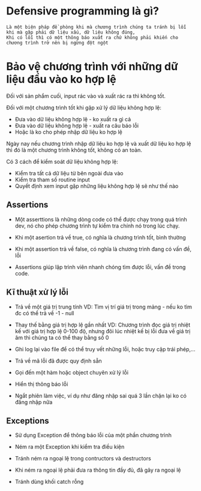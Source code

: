 # Defensive programming là gì?

    Là một biện pháp đề phòng khi mà chương trình chúng ta tránh bị lỗi khi mà gặp phải dữ liệu xấu, dữ liệu không đúng, 
    Khi có lỗi thì có một thông báo xuất ra chứ không phải khiến cho chương trình trở nên bị ngừng đột ngột

# Bảo vệ chương trình với những dữ liệu đầu vào ko hợp lệ
    
 Đối với sản phẩm cuối, input rác vào và xuất rác ra thì không tốt.

 Đối với một chương trình tốt khi gặp xử lý dữ liệu không hợp lệ:
  * Đưa vào dữ liệu không hợp lệ - ko xuất ra gì cả
  * Đưa vào dữ liệu không hợp lệ - xuất ra câu báo lỗi
  * Hoặc là ko cho phép nhập dữ liệu ko hợp lệ

 Ngày nay nếu chương trình nhập dữ liệu ko hợp lệ và xuất dữ liệu ko hợp lệ thì đó là một chương trình không tốt, không có an toàn.

 Có 3 cách để kiểm soát dữ liệu không hợp lệ:
  * Kiểm tra tất cả dữ liệu từ bên ngoài đưa vào
  * Kiểm tra tham số routine input
  * Quyết định xem input gặp những liệu không hợp lệ sẽ như thế nào

## Assertions
 * Một asserttions là những dòng code có thể được chạy trong quá trình dev, nó cho phép chương trình tự kiểm tra chính nó trong lúc chạy.

 * Khi một asertion trả về true, có nghĩa là chương trình tốt, bình thường

 * Khi một assertion trả về false, có nghĩa là chương trình đang có vấn đề, lỗi

 * Assertions giúp lập trình viên nhanh chóng tìm được lỗi, vấn đề trong code.

## Kĩ thuật xử lý lỗi
 * Trả về một giá trị trung tính VD: Tìm vị trí giá trị trong mảng - nếu ko tìm đc có thể trả về -1 - null

 * Thay thế bằng giá trị hợp lệ gần nhất VD: Chương trình đọc giá trị nhiệt kế với giá trị hợp lệ 0-100 độ, nhưng đôi lúc nhiệt kế bị lỗi đưa về giá trị âm thì chúng ta có thể thay bằng số 0

 * Ghi log lại vào file để có thể truy vết những lỗi, hoặc truy cập trái phép,...

 * Trả về mã lỗi đã được quy định sẵn

 * Gọi đến một hàm hoặc object chuyên xử lý lỗi

 * Hiển thị thông báo lỗi

 * Ngắt phiên làm việc, ví dụ như đăng nhập sai quá 3 lần chặn lại ko có đăng nhập nữa

## Exceptions
 * Sử dụng Exception để thông báo lỗi của một phần chương trình
 
 * Ném ra một Exception khi kiểm tra điều kiện

 * Tránh ném ra ngoại lệ trong contructors và destructors

 * Khi ném ra ngoại lệ phải đưa ra thông tin đầy đủ, đã gây ra ngoại lệ

 * Tránh dùng khối catch rỗng